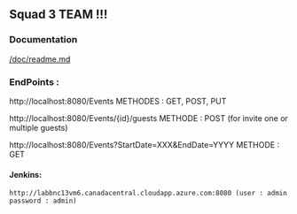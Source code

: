 ## Squad 3 TEAM !!! ##

### Documentation ###

[/doc/readme.md](/doc/readme.md)

### EndPoints : ###

http://localhost:8080/Events                                       METHODES : GET, POST, PUT    

http://localhost:8080/Events/{id}/guests                           METHODE : POST (for invite one or multiple guests)

http://localhost:8080/Events?StartDate=XXX&EndDate=YYYY            METHODE : GET

#### Jenkins: ####
    http://labbnc13vm6.canadacentral.cloudapp.azure.com:8080 (user : admin password : admin) 
